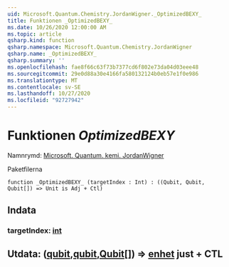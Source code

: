 ```yaml
---
uid: Microsoft.Quantum.Chemistry.JordanWigner._OptimizedBEXY_
title: Funktionen _OptimizedBEXY_
ms.date: 10/26/2020 12:00:00 AM
ms.topic: article
qsharp.kind: function
qsharp.namespace: Microsoft.Quantum.Chemistry.JordanWigner
qsharp.name: _OptimizedBEXY_
qsharp.summary: ''
ms.openlocfilehash: fae8f66c63f73b7377cd6f802e73da04d03eee48
ms.sourcegitcommit: 29e0d88a30e4166fa580132124b0eb57e1f0e986
ms.translationtype: MT
ms.contentlocale: sv-SE
ms.lasthandoff: 10/27/2020
ms.locfileid: "92727942"
---
```

# <a name="_optimizedbexy_-function"></a>Funktionen _OptimizedBEXY_

Namnrymd: [Microsoft. Quantum. kemi. JordanWigner](xref:Microsoft.Quantum.Chemistry.JordanWigner)

Paketfilerna [](https://nuget.org/packages/)




```qsharp
function _OptimizedBEXY_ (targetIndex : Int) : ((Qubit, Qubit, Qubit[]) => Unit is Adj + Ctl)
```


## <a name="input"></a>Indata

### <a name="targetindex--int"></a>targetIndex: [int](xref:microsoft.quantum.lang-ref.int)





## <a name="output--qubitqubitqubit--unit-adj--ctl"></a>Utdata: ([qubit](xref:microsoft.quantum.lang-ref.qubit),[qubit](xref:microsoft.quantum.lang-ref.qubit),[Qubit](xref:microsoft.quantum.lang-ref.qubit)[]) => [enhet](xref:microsoft.quantum.lang-ref.unit) just + CTL


